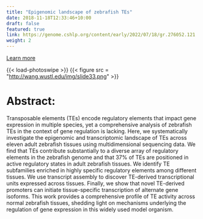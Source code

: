 ```yaml
---
title: "Epigenomic landscape of zebrafish TEs"
date: 2018-11-18T12:33:46+10:00
draft: false
featured: true
link: https://genome.cshlp.org/content/early/2022/07/18/gr.276052.121
weight: 2
---
```


[Learn more](https://genome.cshlp.org/content/early/2022/06/01/gr.276052.121)

{{< load-photoswipe >}}
{{< figure src = "http://wang.wustl.edu/img/slide33.png" >}}

# Abstract: 

Transposable elements (TEs) encode regulatory elements that impact gene expression in multiple species, yet a comprehensive analysis of zebrafish TEs in the context of gene regulation is lacking. Here, we systematically investigate the epigenomic and transcriptomic landscape of TEs across eleven adult zebrafish tissues using multidimensional sequencing data. We find that TEs contribute substantially to a diverse array of regulatory elements in the zebrafish genome and that 37% of TEs are positioned in active regulatory states in adult zebrafish tissues. We identify TE subfamilies enriched in highly specific regulatory elements among different tissues. We use transcript assembly to discover TE-derived transcriptional units expressed across tissues. Finally, we show that novel TE-derived promoters can initiate tissue-specific transcription of alternate gene isoforms. This work provides a comprehensive profile of TE activity across normal zebrafish tissues, shedding light on mechanisms underlying the regulation of gene expression in this widely used model organism.